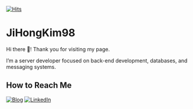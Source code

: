 [![Hits](https://hits.seeyoufarm.com/api/count/incr/badge.svg?url=https%3A%2F%2Fgithub.com%2FJiHongKim98%2Fhit-counter&count_bg=%2379C83D&title_bg=%23555555&icon=&icon_color=%23E7E7E7&title=hits&edge_flat=false)](https://hits.seeyoufarm.com)

# JiHongKim98

Hi there 👋! Thank you for visiting my page.

I’m a server developer focused on back-end development, databases, and messaging systems.

## How to Reach Me

[![Blog](https://img.shields.io/badge/Blog-blue?style=flat-square&logo=githubpages)](https://h0ng.dev)
[![LinkedIn](https://img.shields.io/badge/LinkedIn-blue?style=flat-square&logo=linkedin)](https://www.linkedin.com/in/%EC%A7%80%ED%99%8D-%EA%B9%80-23a7682a3/)

<!-- ![transparent](https://capsule-render.vercel.app/api?type=venom&height=150&color=gradient&text=JiHongKim98's%20GitHub&descAlignY=73&descAlign=78&desc=Hi!%20there👋🏻&textBg=false&fontColor=a2d9a1&animation=twinkling&fontAlignY=40) -->

<!-- [![Blog Badge](http://img.shields.io/badge/Blog-h0ng.dev-green?link=https://h0ng.dev)](https://h0ng.dev) -->

<!-- [![Hits](https://hits.seeyoufarm.com/api/count/incr/badge.svg?url=https%3A%2F%2Fgithub.com%2FJiHongKim98%2Fhit-counter&count_bg=%2379C83D&title_bg=%23555555&icon=&icon_color=%23E7E7E7&title=hits&edge_flat=false)](https://hits.seeyoufarm.com) -->

<!-- ![JiHongKim98's github stats](https://github-readme-stats.vercel.app/api?username=JiHongKim98&show_icons=true) -->
